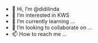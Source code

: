 - 👋 Hi, I’m @didilinda
- 👀 I’m interested in KWS
- 🌱 I’m currently learning ...
- 💞️ I’m looking to collaborate on ...
- 📫 How to reach me ...

<!---
didilinda/didilinda is a ✨ special ✨ repository because its `README.md` (this file) appears on your GitHub profile.
You can click the Preview link to take a look at your changes.
--->
